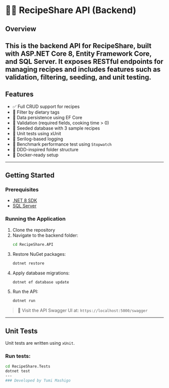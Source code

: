 # 🧑‍🍳 RecipeShare API (Backend)
## Overview
This is the backend API for RecipeShare, built with **ASP.NET Core 8**, **Entity Framework Core**, and **SQL Server**. It exposes RESTful endpoints for managing recipes and includes features such as validation, filtering, seeding, and unit testing.
---
## Features
- ✅ Full CRUD support for recipes
- 🔎 Filter by dietary tags
- 💾 Data persistence using EF Core
- 🧪 Validation (required fields, cooking time > 0)
- 🌱 Seeded database with 3 sample recipes
- 🧪 Unit tests using xUnit
- 🐞 Serilog-based logging
- 🚀 Benchmark performance test using `Stopwatch`
- 🧱 DDD-inspired folder structure
- 🐳 Docker-ready setup
---
## Getting Started
### Prerequisites
- [.NET 8 SDK](https://dotnet.microsoft.com/download)
- [SQL Server](https://www.microsoft.com/en-us/sql-server)
### Running the Application
1. Clone the repository
2. Navigate to the backend folder:
   ```bash
   cd RecipeShare.API
   ```
3. Restore NuGet packages:
   ```bash
   dotnet restore
   ```
4. Apply database migrations:
   ```bash
   dotnet ef database update
   ```
5. Run the API:
   ```bash
   dotnet run
   ```
> 🧪 Visit the API Swagger UI at: `https://localhost:5000/swagger`
---

## Unit Tests
Unit tests are written using `xUnit`.
### Run tests:
```bash
cd RecipeShare.Tests
dotnet test
---
### Developed by Tumi Mashigo
